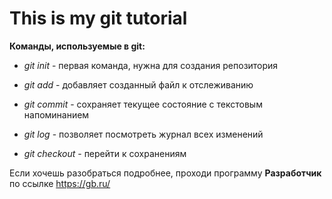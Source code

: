 # This is my git tutorial

**Команды, используемые в git:**

- *git init* - первая команда, нужна для создания репозитория

- *git add* - добавляет созданный файл к отслеживанию

- *git commit* - сохраняет текущее состояние с текстовым напоминанием

- *git log* - позволяет посмотреть журнал всех изменений

- *git checkout* - перейти к сохранениям

Если хочешь разобраться подробнее, проходи программу **Разработчик** по ссылке https://gb.ru/

